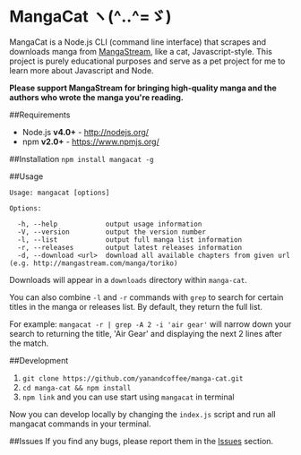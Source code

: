 # MangaCat ヽ(^‥^=ゞ)
MangaCat is a Node.js CLI (command line interface) that scrapes and downloads manga from [MangaStream](http://mangastream.com/), like a cat, Javascript-style. This project is purely educational purposes and serve as a pet project for me to learn more about Javascript and Node.

**Please support MangaStream for bringing high-quality manga and the authors who wrote the manga you're reading.**

##Requirements
- Node.js **v4.0+** - http://nodejs.org/
- npm **v2.0+** - https://www.npmjs.org/

##Installation
`npm install mangacat -g`

##Usage
```
Usage: mangacat [options]

Options:

  -h, --help            output usage information
  -V, --version         output the version number
  -l, --list            output full manga list information
  -r, --releases        output latest releases information
  -d, --download <url>  download all available chapters from given url (e.g. http://mangastream.com/manga/toriko)
```

Downloads will appear in a `downloads` directory within `manga-cat`.

You can also combine `-l` and `-r` commands with `grep` to search for certain titles in the manga or releases list. By default, they return the full list.

For example: `mangacat -r | grep -A 2 -i 'air gear'` will narrow down your search to returning the title, 'Air Gear' and displaying the next 2 lines after the match.

##Development
1. `git clone https://github.com/yanandcoffee/manga-cat.git`
2. `cd manga-cat && npm install`
3. `npm link` and you can use start using `mangacat` in terminal

Now you can develop locally by changing the `index.js` script and run all mangacat commands in your terminal.

##Issues
If you find any bugs, please report them in the [Issues](https://github.com/yanandcoffee/manga-cat/issues) section.



